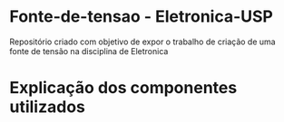 # Fonte-de-tensao - Eletronica-USP
Repositório criado com objetivo de expor o trabalho de criação de uma fonte de tensão na disciplina de Eletronica
# Explicação dos componentes utilizados
